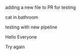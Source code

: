 adding a new file to PR for testing

cat in bathroom

testing with new pipeline

Hello Everyone 

Try again 
